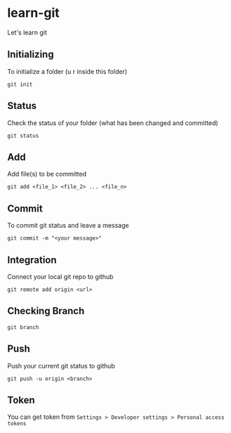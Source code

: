 # learn-git
Let's learn git

## Initializing
To initialize a folder (u r inside this folder)
```
git init
```
## Status
Check the status of your folder (what has been changed and committed)
```
git status
```
## Add
Add file(s) to be committed
```
git add <file_1> <file_2> ... <file_n>
```
## Commit
To commit git status and leave a message
```
git commit -m "<your message>"
```
## Integration
Connect your local git repo to github
```
git remote add origin <url>
```
## Checking Branch
```
git branch
```

## Push
Push your current git status to github
```
git push -u origin <branch>
```
## Token
You can get token from ``Settings > Developer settings > Personal access tokens``
